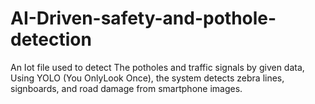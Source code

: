 # AI-Driven-safety-and-pothole-detection
An Iot file used to detect The potholes and traffic signals by given data, Using YOLO (You OnlyLook Once), the system detects zebra lines, signboards, and road damage from smartphone images. 
